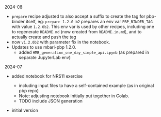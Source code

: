 2024-08

- `prepare` recipe adjusted to also accept a suffix to create the tag for pbp-binder itself,
  eg: `prepare 1.2.0 b2` prepares an env var `PBP_BINDER_TAG` with value `1.2.0b2`.
  This env var is used by other recipes, including one to regenerate `README.md`
  (now created from `README.in.md`), and to actually create and push the tag
- now `v1.2.0b2` with parameter fix in the notebook.
- Updates to use mbari-pbp 1.2.0.
    - added `HMB_generation_one_day_simple_api.ipynb` (as prepared in separate JupyterLab env) 

2024-07

- added notebook for NRS11 exercise
    - including input files to have a self-contained example (as in original pbp repo)
    - Note: adjusting notebook initially put together in Colab.
    - TODO include JSON generation

- initial version